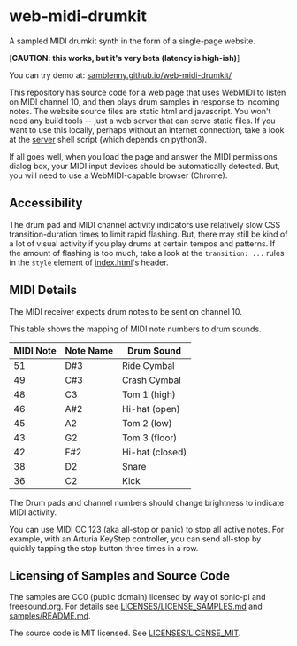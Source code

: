 <!-- SPDX-License-Identifier: MIT -->
<!-- SPDX-FileCopyrightText: Copyright 2024 Sam Blenny -->
# web-midi-drumkit

A sampled MIDI drumkit synth in the form of a single-page website.

[**CAUTION: this works, but it's very beta (latency is high-ish)**]

You can try demo at:
[samblenny.github.io/web-midi-drumkit/](https://samblenny.github.io/web-midi-drumkit/)

This repository has source code for a web page that uses WebMIDI to listen on
MIDI channel 10, and then plays drum samples in response to incoming notes. The
website source files are static html and javascript. You won't need any build
tools -- just a web server that can serve static files. If you want to use this
locally, perhaps without an internet connection, take a look at the
[server](server) shell script (which depends on python3).

If all goes well, when you load the page and answer the MIDI permissions dialog
box, your MIDI input devices should be automatically detected. But, you will
need to use a WebMIDI-capable browser (Chrome).


## Accessibility

The drum pad and MIDI channel activity indicators use relatively slow CSS
transition-duration times to limit rapid flashing. But, there may still be
kind of a lot of visual activity if you play drums at certain tempos and
patterns. If the amount of flashing is too much, take a look at the
`transition: ...` rules in the `style` element of [index.html](index.html)'s
header.


## MIDI Details

The MIDI receiver expects drum notes to be sent on channel 10.

This table shows the mapping of MIDI note numbers to drum sounds.

| MIDI Note | Note Name | Drum Sound |
| --------- | --------- | ---------- |
| 51 | D#3 | Ride Cymbal |
| 49 | C#3 | Crash Cymbal |
| 48 | C3  | Tom 1 (high) |
| 46 | A#2 | Hi-hat (open) |
| 45 | A2  | Tom 2 (low) |
| 43 | G2  | Tom 3 (floor) |
| 42 | F#2 | Hi-hat (closed) |
| 38 | D2  | Snare |
| 36 | C2  | Kick |

The Drum pads and channel numbers should change brightness to indicate MIDI
activity.

You can use MIDI CC 123 (aka all-stop or panic) to stop all active notes. For
example, with an Arturia KeyStep controller, you can send all-stop by quickly
tapping the stop button three times in a row.


## Licensing of Samples and Source Code

The samples are CC0 (public domain) licensed by way of sonic-pi and
freesound\.org. For details see
[LICENSES/LICENSE_SAMPLES.md](LICENSES/LICENSE_SAMPLES.md) and
[samples/README.md](samples/README.md).

The source code is MIT licensed. See
[LICENSES/LICENSE_MIT](LICENSES/LICENSE_MIT).
